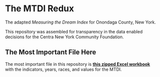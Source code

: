 # The MTDI Redux

The adapted _Measuring the Dream Index_ for Onondaga County, New York.

This repository was assembled for transparency in the data enabled decisions for the Centra New York Community Foundation.

## The Most Important File Here

The most important file in this repository is [**this zipped Excel workbook**](https://github.com/jamisoncrawford/mtdi-redux/blob/main/datasets/2021-04-10_MTDI-sources_with-edits.xlsx?raw=true) with the indicators, years, races, and values for the MTDI.
